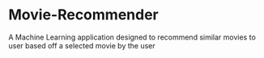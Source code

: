 # Movie-Recommender
A Machine Learning application designed to recommend similar movies to user based off a selected movie by the user
